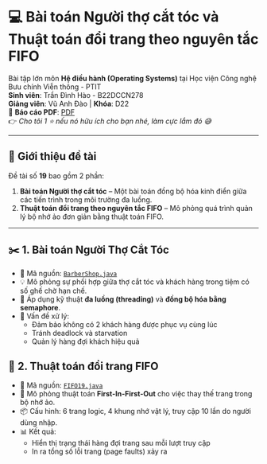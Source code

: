 # 💻 Bài toán Người thợ cắt tóc và Thuật toán đổi trang theo nguyên tắc FIFO

Bài tập lớn môn **Hệ điều hành (Operating Systems)** tại Học viện Công nghệ Bưu chính Viễn thông - PTIT  
**Sinh viên**: Trần Đình Hào - B22DCCN278  
**Giảng viên**: Vũ Anh Đào | **Khóa**: D22  
📄 **Báo cáo PDF**: [PDF](https://drive.google.com/file/d/1JQEESnSFlFn912yzZP1-iTMSUkDZwCSe/view?usp=sharing)  
👉 *Cho tôi 1 ⭐ nếu nó hữu ích cho bạn nhé, làm cực lắm đó 😅*

---

## 📝 Giới thiệu đề tài

Đề tài số **19** bao gồm 2 phần:

1. **Bài toán Người thợ cắt tóc** – Một bài toán đồng bộ hóa kinh điển giữa các tiến trình trong môi trường đa luồng.
2. **Thuật toán đổi trang theo nguyên tắc FIFO** – Mô phỏng quá trình quản lý bộ nhớ ảo đơn giản bằng thuật toán FIFO.

---

## ✂️ 1. Bài toán Người Thợ Cắt Tóc

- 🔗 Mã nguồn: [`BarberShop.java`](https://github.com/trandinhhao/PTIT-HDH-SleepingBarberProblem-and-FIFO/blob/main/SourceCode/BarberShop.java)  
- 💡 Mô phỏng sự phối hợp giữa thợ cắt tóc và khách hàng trong tiệm có số ghế chờ hạn chế.
- 🧵 Áp dụng kỹ thuật **đa luồng (threading)** và **đồng bộ hóa bằng semaphore**.
- 🧠 Vấn đề xử lý:
  - Đảm bảo không có 2 khách hàng được phục vụ cùng lúc
  - Tránh deadlock và starvation
  - Quản lý hàng đợi khách hiệu quả

## 📄 2. Thuật toán đổi trang FIFO

- 🔗 Mã nguồn: [`FIFO19.java`](https://github.com/trandinhhao/PTIT-HDH-SleepingBarberProblem-and-FIFO/blob/main/SourceCode/FIFO19.java)  
- 🔁 Mô phỏng thuật toán **First-In-First-Out** cho việc thay thế trang trong bộ nhớ ảo.
- 📦 Cấu hình: 6 trang logic, 4 khung nhớ vật lý, truy cập 10 lần do người dùng nhập.
- 📊 Kết quả:
  - Hiển thị trạng thái hàng đợi trang sau mỗi lượt truy cập
  - In ra tổng số lỗi trang (page faults) xảy ra
